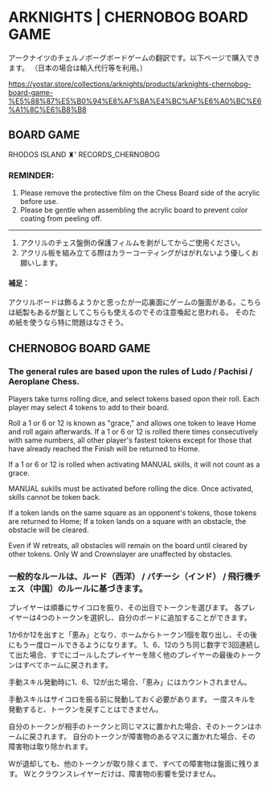 # ARKNIGHTS | CHERNOBOG BOARD GAME

アークナイツのチェルノボーグボードゲームの翻訳です。以下ページで購入できます。
（日本の場合は輸入代行等を利用。）

https://yostar.store/collections/arknights/products/arknights-chernobog-board-game-%E5%88%87%E5%B0%94%E8%AF%BA%E4%BC%AF%E6%A0%BC%E6%A1%8C%E6%B8%B8

## BOARD GAME

RHODOS ISLAND ♜' RECORDS_CHERNOBOG

### REMINDER:

1. Please remove the protective film on the Chess Board side of the acrylic before use.
2. Please be gentle when assembling the acrylic board to prevent color coating from peeling off.

----

1. アクリルのチェス盤側の保護フィルムを剥がしてからご使用ください。
2. アクリル板を組み立てる際はカラーコーティングがはがれないよう優しくお願いします。

#### 補足：

アクリルボードは飾るようかと思ったが一応裏面にゲームの盤面がある。こちらは紙製もあるが盤としてこちらも使えるのでその注意喚起と思われる。
そのため紙を使うなら特に問題はなさそう。

## CHERNOBOG BOARD GAME

### The general rules are based upon the rules of Ludo / Pachisi / Aeroplane Chess.

Players take turns rolling dice, and select tokens based opon their roll.
Each player may select 4 tokens to add to their board.

Roll a 1 or 6 or 12 is known as "grace," and allows one token to leave Home and roll again afterwards.
If a 1 or 6 or 12 is rolled there times consecutively with same numbers, all other player's fastest tokens except for those that have already reached the Finish will be returned to Home.

If a 1 or 6 or 12 is rolled when activating MANUAL skills, it will not count as a grace.

MANUAL sukills must be activated before rolling the dice.
Once activated, skills cannot be token back.

If a token lands on the same square as an opponent's tokens, those tokens are returned to Home;
If a token lands on a square with an obstacle, the obstacle will be cleared.

Even if W retreats, all obstacles will remain on the board until cleared by other tokens.
Only W and Crownslayer are unaffected by obstacles.

### 一般的なルールは、ルード（西洋） / パチーシ（インド） / 飛行機チェス（中国）のルールに基づきます。

プレイヤーは順番にサイコロを振り、その出目でトークンを選びます。
各プレイヤーは4つのトークンを選択し、自分のボードに追加することができます。

1か6か12を出すと「恵み」となり、ホームからトークン1個を取り出し、その後にもう一度ロールできるようになります。
1、6、12のうち同じ数字で3回連続して出た場合、すでにゴールしたプレイヤーを除く他のプレイヤーの最後のトークンはすべてホームに戻されます。

手動スキル発動時に1、6、12が出た場合、「恵み」にはカウントされません。

手動スキルはサイコロを振る前に発動しておく必要があります。
一度スキルを発動すると、トークンを戻すことはできません。

自分のトークンが相手のトークンと同じマスに置かれた場合、そのトークンはホームに戻されます。
自分のトークンが障害物のあるマスに置かれた場合、その障害物は取り除かれます。

Wが退却しても、他のトークンが取り除くまで、すべての障害物は盤面に残ります。
Wとクラウンスレイヤーだけは、障害物の影響を受けません。
